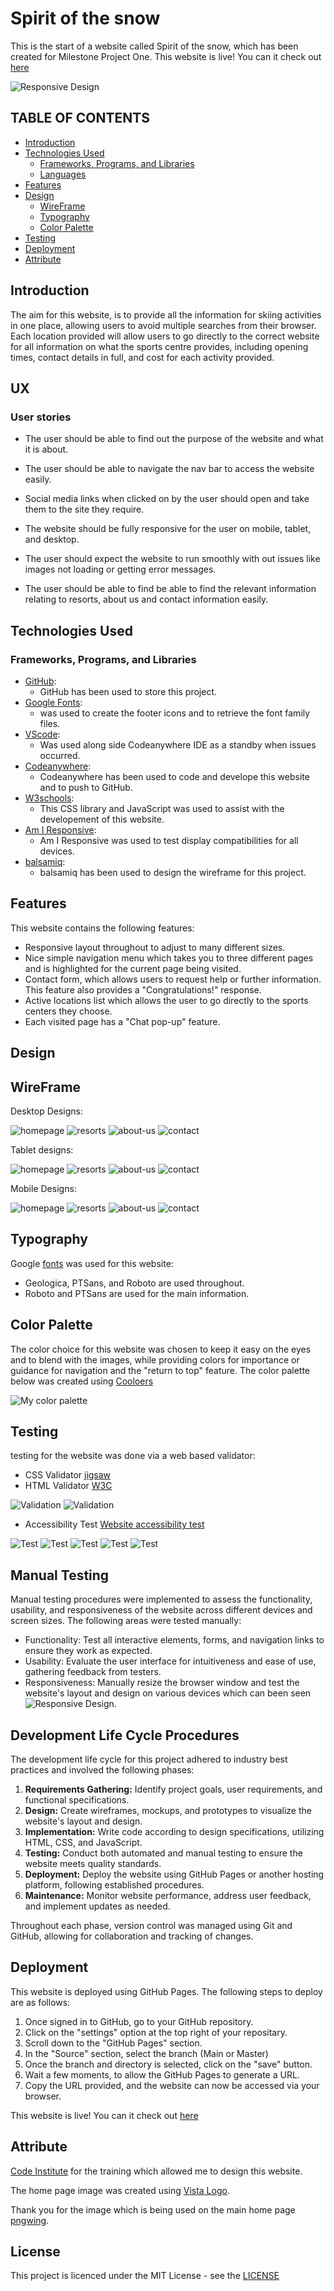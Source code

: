 # **Spirit of the snow**

This is the start of a website called Spirit of the snow, which has been created for Milestone Project One. 
This website is live! You can it check out [here](https://dkingdev.github.io/MP1/)

![Responsive Design](assets/images/responsive.png)

## TABLE OF CONTENTS
* [Introduction](#Introduction)
* [Technologies Used](#Technologies-used)
  * [Frameworks, Programs, and Libraries](#Frameworks-Programs,--Libraries)
  * [Languages](#Languages)
* [Features](#Features)
* [Design](#Design)
  * [WireFrame](#WireFrame)
  * [Typography](#Typography)
  * [Color Palette](#Color-Palette)
* [Testing](#Testing)
* [Deployment](#Deployment)
* [Attribute](#Attribute)

## Introduction

The aim for this website, is to provide all the information for skiing activities in one place, allowing users to avoid multiple searches from their browser. Each location provided will allow users to go directly to the correct website for all information on what the sports centre provides, including opening times, contact details in full, and cost for each activity provided.

## UX

### User stories

* The user should be able to find out the purpose of the website and what it is about.

* The user should be able to navigate the nav bar to access the website easily.

* Social media links when clicked on by the user should open and take them to the site they require.

* The website should be fully responsive for the user on mobile, tablet, and desktop.

* The user should expect the website to run smoothly with out issues like images not loading or getting error messages.

* The user should be able to find be able to find the relevant information relating to resorts, about us and contact information easily.

## Technologies Used

### Frameworks, Programs, and Libraries

 - [GitHub](https://github.com):
    - GitHub has been used to store this project.
 - [Google Fonts](https://fonts.google.com): 
    - was used to create the footer icons and to retrieve the font family files.
 - [VScode](https://code.visualstudio.com):
    - Was used along side Codeanywhere IDE as a standby when issues occurred.
 - [Codeanywhere](https://codeanywhere.com/):
    - Codeanywhere has been used to code and develope this website and to push to GitHub.
 - [W3schools](https://www.w3schools.com):
    - This CSS library and JavaScript was used to assist with the developement of this website.
 - [Am I Responsive](https://ui.dev/amiresponsive):
    - Am I Responsive was used to test display compatibilities for all devices.
 - [balsamiq](https://balsamiq.cloud):
    - balsamiq has been used to design the wireframe for this project.

## Features

This website contains the following features:

- Responsive layout throughout to adjust to many different sizes.
- Nice simple navigation menu which takes you to three different pages and is highlighted for the current page being visited.
- Contact form, which allows users to request help or further information. This feature also provides a "Congratulations!" response.
- Active locations list which allows the user to go directly to the sports centers they choose.
- Each visited page has a "Chat pop-up" feature.

## Design

## WireFrame

Desktop Designs:

![homepage](assets/images/homepage-wireframe.png)
![resorts](assets/images/resorts-page-wireframe.png)
![about-us](assets/images/about-wireframe.png)
![contact](assets/images/contact-wireframe.png)

Tablet designs:

![homepage](assets/images/home-tb.png)
![resorts](assets/images/resorts-tb.png)
![about-us](assets/images/about-tb.png)
![contact](assets/images/contact-tb.png)

Mobile Designs:

![homepage](assets/images/home-mb.png)
![resorts](assets/images/resorts-mb.png)
![about-us](assets/images/about-us-mb.png)
![contact](assets/images/contact-mb.png)

## Typography

Google [fonts](assets/fonts)  was used for this website:
- Geologica, PTSans, and Roboto are used throughout.
- Roboto and PTSans are used for the main information.

## Color Palette

The color choice for this website was chosen to keep it easy on the eyes and to blend with the images, while providing colors for importance or guidance for navigation and the "return to top" feature.
The color palette below was created using [Cooloers](https://coolors.co)

![My color palette](assets/images/colourpalette.png)

## Testing 
testing for the website was done via a web based validator:
- CSS Validator [jigsaw](https://jigsaw.w3.org/css-validator/) 
- HTML Validator [W3C](https://validator.w3.org)

![Validation](assets/images/css-valid.png)
![Validation](assets/images/html-valid.png)

- Accessibility Test [Website accessibility test](https://accessibe.com)

![Test](assets/images/Acc-test.png)
![Test](assets/images/Acc-test2.png)
![Test](assets/images/Acc-test3.png)
![Test](assets/images/Acc-test4.png)
![Test](assets/images/Acc-test5.png)

## Manual Testing
Manual testing procedures were implemented to assess the functionality, usability, and responsiveness of the website across different devices and screen sizes. The following areas were tested manually:
- Functionality: Test all interactive elements, forms, and navigation links to ensure they work as expected.
- Usability: Evaluate the user interface for intuitiveness and ease of use, gathering feedback from testers.
- Responsiveness: Manually resize the browser window and test the website's layout and design on various devices which can been seen ![Responsive Design](assets/images/responsive.png).

## Development Life Cycle Procedures

The development life cycle for this project adhered to industry best practices and involved the following phases:

1. **Requirements Gathering:** Identify project goals, user requirements, and functional specifications.
2. **Design:** Create wireframes, mockups, and prototypes to visualize the website's layout and design.
3. **Implementation:** Write code according to design specifications, utilizing HTML, CSS, and JavaScript.
4. **Testing:** Conduct both automated and manual testing to ensure the website meets quality standards.
5. **Deployment:** Deploy the website using GitHub Pages or another hosting platform, following established procedures.
6. **Maintenance:** Monitor website performance, address user feedback, and implement updates as needed.

Throughout each phase, version control was managed using Git and GitHub, allowing for collaboration and tracking of changes.

## Deployment

This website is deployed using GitHub Pages. The following steps to deploy are as follows:
  1. Once signed in to GitHub, go to your GitHub repository.
  2. Click on the "settings" option at the top right of your repositary.
  3. Scroll down to the "GitHub Pages" section.
  4. In the "Source" section, select the branch (Main or Master)
  5. Once the branch and directory is selected, click on the "save" button.
  6. Wait a few moments, to allow the GitHub Pages to generate a URL.
  7. Copy the URL provided, and the website can now be accessed via your browser.

This website is live! You can it check out [here](https://dkingdev.github.io/MP1/)

## Attribute
[Code Institute](https://codeinstitute.net/) for the training which allowed me to design this website.

The home page image was created using  [Vista Logo](https://www.vistaprint.co.uk/logomaker).

Thank you for the image which is being used on the main home page [pngwing](https://www.pngwing.com/en/free-png-snrvq).

## License
This project is licenced under the MIT License - see the [LICENSE](LICENSE)


